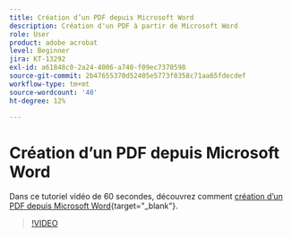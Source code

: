 ```yaml
---
title: Création d’un PDF depuis Microsoft Word
description: Création d'un PDF à partir de Microsoft Word
role: User
product: adobe acrobat
level: Beginner
jira: KT-13292
exl-id: a61848c0-2a24-4006-a740-f09ec7370598
source-git-commit: 2b47655370d52405e5773f0358c71aa65fdecdef
workflow-type: tm+mt
source-wordcount: '40'
ht-degree: 12%

---
```


# Création d’un PDF depuis Microsoft Word

Dans ce tutoriel vidéo de 60 secondes, découvrez comment [création d’un PDF depuis Microsoft Word](https://www.adobe.com/fr/acrobat/online/word-to-pdf.html){target="_blank"}.

>[!VIDEO](https://video.tv.adobe.com/v/342627?quality=12&learn=on&hidetitle=true)
